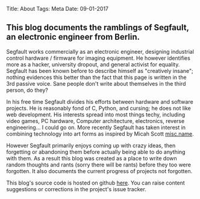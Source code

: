 Title: About
Tags: Meta
Date: 09-01-2017

This blog documents the ramblings of Segfault, an electronic engineer from Berlin.
----------------------------------------------------------------------------------

Segfault works commercially as an electronic engineer, designing industrial control hardware / firmware for imaging equipment. He however identifies more as a hacker, university dropout, and general activist for equality. Segfault has been known before to describe himself as "creatively insane"; nothing evidences this better than the fact that this page is written in the 3rd passive voice. Sane people don't write about themselves in the third person, do they?

In his free time Segfault divides his efforts between hardware and software projects. He is reasonably fond of C, Python, and cursing; he does not like web development. His interests spread into most things techy, including video games, PC hardware, Computer architecture, electronics, reverse engineering... I could go on. More recently Segfault has taken interest in combining technology into art forms as inspired by Micah Scott [misc.name](https://www.misc.name).

However Segfault primarily enjoys coming up with crazy ideas, then forgetting or abandoning them before actually being able to do anything with them. As a result this blog was created as a place to write down random thoughts and rants (sorry there will be rants) before they too were forgotten. It also documents the current progress of projects not forgotten.

This blog's source code is hosted on github [here](https://www.github.com/IGBC/Blog). You can raise content suggestions or corrections in the project's issue tracker.
